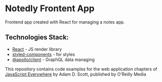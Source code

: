 # Notedly Frontent App
Frontend app created with React for managing a notes app.
## Technologies Stack:

- [React](https://reactjs.org/) - JS render library 
- [styled-components](https://styled-components.com/) - for styles
- [@apollo/client](https://www.apollographql.com/apollo-client/) - GraphQL data managing 

This repository contains code examples for the web application chapters of [JavaScript Everywhere](https://www.jseverywhere.io/) by Adam D. Scott, published by O'Reilly Media